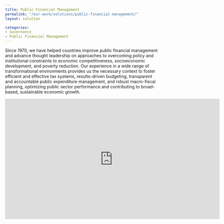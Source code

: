 ```yaml
---
title: Public Financial Management
permalink: "/our-work/solutions/public-financial-management/"
layout: solution

categories:
- Governance
- Public Financial Management
---
```


Since 1970, we have helped countries improve public financial management and advance thought leadership on approaches to overcoming policy and institutional constraints to economic competitiveness, socioeconomic development, and poverty reduction. Our experience in a wide range of transformational environments provides us the necessary context to foster efficient and effective tax systems, results-driven budgeting, transparent and accountable public expenditure management, and robust macro-fiscal planning, optimizing public sector performance and contributing to broad-based, sustainable economic growth.

<iframe allowfullscreen="" frameborder="0" height="395" mozallowfullscreen="" src="http://player.vimeo.com/video/51713680?title=0&amp;byline=0&amp;portrait=0" webkitallowfullscreen="" width="703"></iframe>
